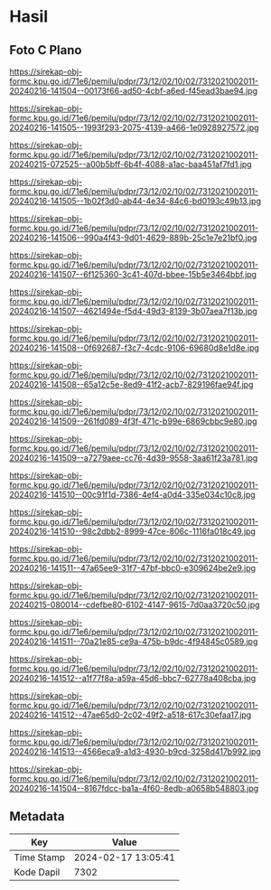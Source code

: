 # Hasil

## Foto C Plano

https://sirekap-obj-formc.kpu.go.id/71e6/pemilu/pdpr/73/12/02/10/02/7312021002011-20240216-141504--00173f66-ad50-4cbf-a6ed-f45ead3bae94.jpg

https://sirekap-obj-formc.kpu.go.id/71e6/pemilu/pdpr/73/12/02/10/02/7312021002011-20240216-141505--1993f293-2075-4139-a466-1e0928927572.jpg

https://sirekap-obj-formc.kpu.go.id/71e6/pemilu/pdpr/73/12/02/10/02/7312021002011-20240215-072525--a00b5bff-6b4f-4088-a1ac-baa451af7fd1.jpg

https://sirekap-obj-formc.kpu.go.id/71e6/pemilu/pdpr/73/12/02/10/02/7312021002011-20240216-141505--1b02f3d0-ab44-4e34-84c6-bd0193c49b13.jpg

https://sirekap-obj-formc.kpu.go.id/71e6/pemilu/pdpr/73/12/02/10/02/7312021002011-20240216-141506--990a4f43-9d01-4629-889b-25c1e7e21bf0.jpg

https://sirekap-obj-formc.kpu.go.id/71e6/pemilu/pdpr/73/12/02/10/02/7312021002011-20240216-141507--6f125360-3c41-407d-bbee-15b5e3464bbf.jpg

https://sirekap-obj-formc.kpu.go.id/71e6/pemilu/pdpr/73/12/02/10/02/7312021002011-20240216-141507--4621494e-f5d4-49d3-8139-3b07aea7f13b.jpg

https://sirekap-obj-formc.kpu.go.id/71e6/pemilu/pdpr/73/12/02/10/02/7312021002011-20240216-141508--0f692687-f3c7-4cdc-9106-69680d8e1d8e.jpg

https://sirekap-obj-formc.kpu.go.id/71e6/pemilu/pdpr/73/12/02/10/02/7312021002011-20240216-141508--65a12c5e-8ed9-41f2-acb7-829196fae94f.jpg

https://sirekap-obj-formc.kpu.go.id/71e6/pemilu/pdpr/73/12/02/10/02/7312021002011-20240216-141509--261fd089-4f3f-471c-b99e-6869cbbc9e80.jpg

https://sirekap-obj-formc.kpu.go.id/71e6/pemilu/pdpr/73/12/02/10/02/7312021002011-20240216-141509--a7279aee-cc76-4d39-9558-3aa61f23a781.jpg

https://sirekap-obj-formc.kpu.go.id/71e6/pemilu/pdpr/73/12/02/10/02/7312021002011-20240216-141510--00c91f1d-7386-4ef4-a0d4-335e034c10c8.jpg

https://sirekap-obj-formc.kpu.go.id/71e6/pemilu/pdpr/73/12/02/10/02/7312021002011-20240216-141510--98c2dbb2-8999-47ce-806c-1116fa018c49.jpg

https://sirekap-obj-formc.kpu.go.id/71e6/pemilu/pdpr/73/12/02/10/02/7312021002011-20240216-141511--47a65ee9-31f7-47bf-bbc0-e309624be2e9.jpg

https://sirekap-obj-formc.kpu.go.id/71e6/pemilu/pdpr/73/12/02/10/02/7312021002011-20240215-080014--cdefbe80-6102-4147-9615-7d0aa3720c50.jpg

https://sirekap-obj-formc.kpu.go.id/71e6/pemilu/pdpr/73/12/02/10/02/7312021002011-20240216-141511--70a21e85-ce9a-475b-b9dc-4f94845c0589.jpg

https://sirekap-obj-formc.kpu.go.id/71e6/pemilu/pdpr/73/12/02/10/02/7312021002011-20240216-141512--a1f77f8a-a59a-45d6-bbc7-62778a408cba.jpg

https://sirekap-obj-formc.kpu.go.id/71e6/pemilu/pdpr/73/12/02/10/02/7312021002011-20240216-141512--47ae65d0-2c02-49f2-a518-617c30efaa17.jpg

https://sirekap-obj-formc.kpu.go.id/71e6/pemilu/pdpr/73/12/02/10/02/7312021002011-20240216-141513--4566eca9-a1d3-4930-b9cd-3258d417b992.jpg

https://sirekap-obj-formc.kpu.go.id/71e6/pemilu/pdpr/73/12/02/10/02/7312021002011-20240216-141504--8167fdcc-ba1a-4f60-8edb-a0658b548803.jpg


## Metadata

| Key        | Value               |
| ---------- | ------------------- |
| Time Stamp | 2024-02-17 13:05:41 |
| Kode Dapil | 7302                |




